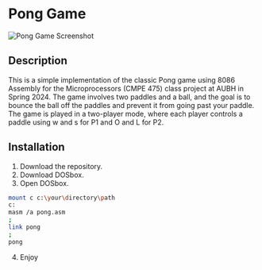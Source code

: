 # Pong Game

![Pong Game Screenshot](https://github.com/imrun10/Pong-Game-8086-ASM/assets/126959659/0b635bd1-93e4-4ec6-82e0-bde4a7c68eba)


## Description

This is a simple implementation of the classic Pong game using 8086 Assembly for the Microprocessors (CMPE 475) class project at AUBH in Spring 2024. The game involves two paddles and a ball, and the goal is to bounce the ball off the paddles and prevent it from going past your paddle. The game is played in a two-player mode, where each player controls a paddle using w and s for P1 and O and L for P2.


## Installation

1. Download the repository.
2. Download DOSbox.
3. Open DOSbox.

```bash
mount c c:\your\directory\path
c:
masm /a pong.asm
;
link pong
;
pong
```
4. Enjoy
